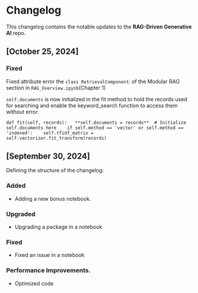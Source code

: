 # Changelog

This changelog contains the notable updates to the **RAG-Driven Generative AI** repo.



## [October 25, 2024]

### Fixed
Fixed attribute error the `class RetrievalComponent`: of the Modular RAG section in `RAG_Overview.ipynb`(Chapter 1)

`self.documents` is now initialized in the fit method to hold the records used for searching and enable the keyword_search function to access them without error.   

  `def fit(self, records):  
      **self.documents = records**  # Initialize self.documents here   
      if self.method == 'vector' or self.method == 'indexed':   
        self.tfidf_matrix = self.vectorizer.fit_transform(records)`   



## [September 30, 2024]
Defining the structure of the changelog:

### Added
- Adding a new bonus notebook.

### Upgraded
- Upgrading a package in a notebook

### Fixed
- Fixed an issue in a notebook

### Performance Improvements.
- Optimized code 
